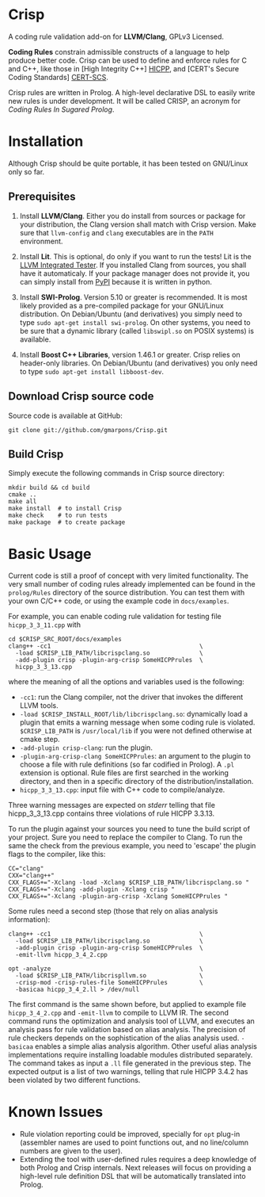 Crisp
=====

A coding rule validation add-on for **LLVM/Clang**, GPLv3 Licensed.

**Coding Rules** constrain admissible constructs of a language to help
produce better code. Crisp can be used to define and enforce rules for
C and C++, like those in [High Integrity C++] [HICPP], and
[CERT's Secure Coding Standards] [CERT-SCS].

Crisp rules are written in Prolog. A high-level declarative DSL to
easily write new rules is under development. It will be called CRISP,
an acronym for *Coding Rules In Sugared Prolog*.

  [HICPP]:    http://www.codingstandard.com/
  [CERT-SCS]: http://www.cert.org/secure-coding/

Installation
============

Although Crisp should be quite portable, it has been tested on
GNU/Linux only so far.

Prerequisites
-------------

1. Install **LLVM/Clang**. Either you do install from sources or package
   for your distribution, the Clang version shall match with Crisp version.
   Make sure that `llvm-config` and `clang` executables are in the `PATH`
   environment.

2. Install **Lit**. This is optional, do only if you want to run the tests!
   Lit is the [LLVM Integrated Tester][LIT]. If you installed Clang from
   sources, you shall have it automaticaly. If your package manager does
   not provide it, you can simply install from [PyPI][PyPI] because it is
   written in python.

3. Install **SWI-Prolog**. Version 5.10 or greater is recommended. It
   is most likely provided as a pre-compiled package for your
   GNU/Linux distribution. On Debian/Ubuntu (and derivatives) you
   simply need to type `sudo apt-get install swi-prolog`. On other
   systems, you need to be sure that a dynamic library (called
   `libswipl.so` on POSIX systems) is available.

4. Install **Boost C++ Libraries**, version 1.46.1 or greater. Crisp
   relies on header-only libraries. On Debian/Ubuntu (and derivatives)
   you only need to type `sudo apt-get install libboost-dev`.

   [LIT]: http://llvm.org/docs/CommandGuide/lit.html
   [PyPI]: https://pypi.python.org/pypi/lit


Download Crisp source code
--------------------------

Source code is available at GitHub:

    git clone git://github.com/gmarpons/Crisp.git

Build Crisp
-----------

Simply execute the following commands in Crisp source directory:

    mkdir build && cd build
    cmake ..
    make all
    make install  # to install Crisp
    make check    # to run tests
    make package  # to create package

Basic Usage
===========

Current code is still a proof of concept with very limited
functionality. The very small number of coding rules already
implemented can be found in the `prolog/Rules` directory of the source
distribution. You can test them with your own C/C++ code, or using the
example code in `docs/examples`.

For example, you can enable coding rule validation for testing file
`hicpp_3_3_11.cpp` with

    cd $CRISP_SRC_ROOT/docs/examples
    clang++ -cc1                                          \
      -load $CRISP_LIB_PATH/libcrispclang.so              \
      -add-plugin crisp -plugin-arg-crisp SomeHICPPrules  \
      hicpp_3_3_13.cpp

where the meaning of all the options and variables used is the
following:

- `-cc1`: run the Clang compiler, not the driver that invokes the
  different LLVM tools.
- `-load $CRISP_INSTALL_ROOT/lib/libcrispclang.so`: dynamically load a
  plugin that emits a warning message when some coding rule is
  violated. `$CRISP_LIB_PATH` is `/usr/local/lib` if you were not
  defined otherwise at cmake step.
- `-add-plugin crisp-clang`: run the plugin.
- `-plugin-arg-crisp-clang SomeHICPPrules`: an argument to the plugin
  to choose a file with rule definitions (so far codified in
  Prolog). A `.pl` extension is optional. Rule files are first
  searched in the working directory, and then in a specific directory
  of the distribution/installation.
- `hicpp_3_3_13.cpp`: input file with C++ code to compile/analyze.

Three warning messages are expected on *stderr* telling that file
hicpp_3_3_13.cpp contains three violations of rule HICPP 3.3.13.

To run the plugin against your sources you need to tune the build
script of your project. Sure you need to replace the compiler to
Clang. To run the same the check from the previous example, you
need to 'escape' the plugin flags to the compiler, like this:

    CC="clang"
    CXX="clang++"
    CXX_FLAGS+="-Xclang -load -Xclang $CRISP_LIB_PATH/libcrispclang.so "
    CXX_FLAGS+="-Xclang -add-plugin -Xclang crisp "
    CXX_FLAGS+="-Xclang -plugin-arg-crisp -Xclang SomeHICPPrules "

Some rules need a second step (those that rely on alias analysis
information):

    clang++ -cc1                                          \
      -load $CRISP_LIB_PATH/libcrispclang.so              \
      -add-plugin crisp -plugin-arg-crisp SomeHICPPrules  \
      -emit-llvm hicpp_3_4_2.cpp

    opt -analyze                                          \
      -load $CRISP_LIB_PATH/libcrispllvm.so               \
      -crisp-mod -crisp-rules-file SomeHICPPrules         \
      -basicaa hicpp_3_4_2.ll > /dev/null

The first command is the same shown before, but applied to example
file `hicpp_3_4_2.cpp` and `-emit-llvm` to compile to LLVM IR.
The second command runs the optimization and analysis tool of LLVM,
and executes an analysis pass for rule validation based on alias
analysis. The precision of rule checkers depends on the sophistication
of the alias analysis used. `-basicaa` enables a simple alias analysis
algorithm. Other useful alias analysis implementations require
installing loadable modules distributed separately. The command takes
as input a `.ll` file generated in the previous step. The expected
output is a list of two warnings, telling that rule HICPP 3.4.2 has
been violated by two different functions.


Known Issues
============

- Rule violation reporting could be improved, specially for `opt`
  plug-in (assembler names are used to point functions out, and no
  line/column numbers are given to the user).
- Extending the tool with user-defined rules requires a deep knowledge
  of both Prolog and Crisp internals. Next releases will focus on
  providing a high-level rule definition DSL that will be
  automatically translated into Prolog.
